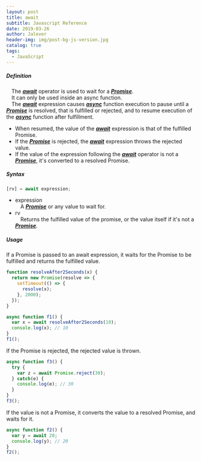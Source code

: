 ```yaml
---
layout: post
title: await
subtitle: Javascript Reference
date: 2019-03-26
author: Jalever
header-img: img/post-bg-js-version.jpg
catalog: true
tags:
  - JavaScript
---
```



##### Definition
&ensp;&ensp;The <ins>***await***</ins> operator is used to wait for a <ins>***Promise***</ins>. <br/>
&ensp;&ensp;It can only be used inside an async function.<br/>
&ensp;&ensp;The <ins>***await***</ins> expression causes <ins>***async***</ins> function execution to pause until a <ins>***Promise***</ins> is resolved, that is fulfilled or rejected, and to resume execution of the <ins>***async***</ins> function after fulfillment. <br/>

* When resumed, the value of the <ins>***await***</ins> expression is that of the fulfilled Promise.<br/>
* If the <ins>***Promise***</ins> is rejected, the <ins>***await***</ins> expression throws the rejected value.<br/>
* If the value of the expression following the <ins>***await***</ins> operator is not a <ins>***Promise***</ins>, it's converted to a resolved Promise.<br/>

##### Syntax
```javascript
[rv] = await expression;
```
* expression <br/>
&ensp;&ensp;A <ins>***Promise***</ins> or any value to wait for.<br/>
* rv <br/>
&ensp;&ensp;Returns the fulfilled value of the promise, or the value itself if it's not a <ins>***Promise***</ins>.<br/>

##### Usage
If a Promise is passed to an await expression, it waits for the Promise to be fulfilled and returns the fulfilled value.<br/>
```javascript
function resolveAfter2Seconds(x) {
  return new Promise(resolve => {
    setTimeout(() => {
      resolve(x);
    }, 2000);
  });
}

async function f1() {
  var x = await resolveAfter2Seconds(10);
  console.log(x); // 10
}
f1();
```

If the Promise is rejected, the rejected value is thrown.
```javascript
async function f3() {
  try {
    var z = await Promise.reject(30);
  } catch(e) {
    console.log(e); // 30
  }
}
f3();
```

If the value is not a Promise, it converts the value to a resolved Promise, and waits for it.
```javascript
async function f2() {
  var y = await 20;
  console.log(y); // 20
}
f2();
```
